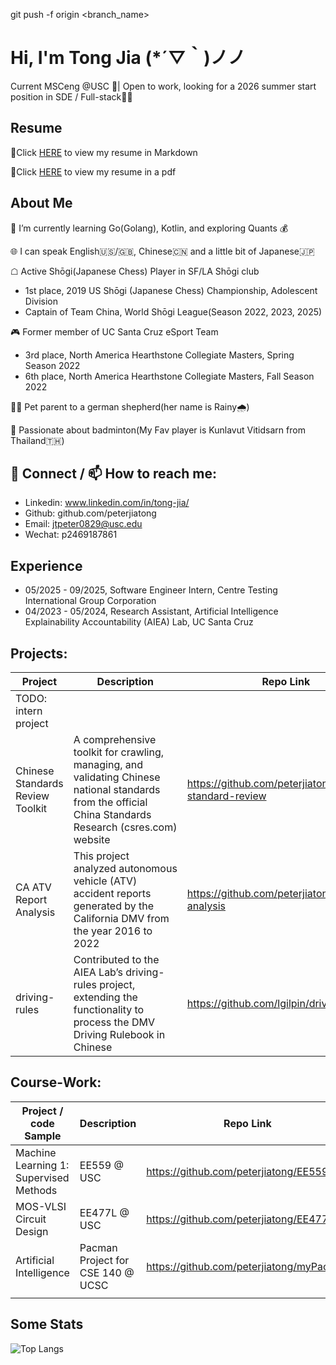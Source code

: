 git push -f origin <branch_name>

# Hi, I'm Tong Jia (*´▽｀)ノノ

Current MSCeng @USC 🏫| Open to work, looking for a 2026 summer start position in SDE / Full-stack👨‍💻

## Resume

📝Click [HERE](/src/resume.md) to view my resume in Markdown

📝Click [HERE](/src/Tong%20Jia's%20resume.pdf) to view my resume in a pdf

## About Me

🌱 I’m currently learning Go(Golang), Kotlin, and exploring Quants 💰

🌐 I can speak English🇺🇸/🇬🇧, Chinese🇨🇳 and a little bit of Japanese🇯🇵

☖ Active Shōgi(Japanese Chess) Player in SF/LA Shōgi club

* 1st place, 2019 US Shōgi (Japanese Chess) Championship, Adolescent Division
* Captain of Team China, World Shōgi League(Season 2022, 2023, 2025)

🎮 Former member of UC Santa Cruz eSport Team

* 3rd place, North America Hearthstone Collegiate Masters, Spring Season 2022
* 6th place, North America Hearthstone Collegiate Masters, Fall Season 2022

🐕‍🦺 Pet parent to a german shepherd(her name is Rainy🌧️)

🏸 Passionate about badminton(My Fav player is Kunlavut Vitidsarn from Thailand🇹🇭)

## 🔗 Connect / 📫 How to reach me:

* Linkedin: www.linkedin.com/in/tong-jia/
* Github: github.com/peterjiatong
* Email: jtpeter0829@usc.edu
* Wechat: p2469187861

## Experience

* 05/2025 - 09/2025,  Software Engineer Intern, Centre Testing International Group Corporation
* 04/2023 - 05/2024, Research Assistant, Artificial Intelligence Explainability Accountability (AIEA) Lab, UC Santa Cruz

## Projects:

| Project                          | Description                                                                                                                                              | Repo Link                                             |
| -------------------------------- | -------------------------------------------------------------------------------------------------------------------------------------------------------- | ----------------------------------------------------- |
| TODO: intern project             |                                                                                                                                                          |                                                       |
| Chinese Standards Review Toolkit | A comprehensive toolkit for crawling, managing, and validating Chinese national standards from the official China Standards Research (csres.com) website | https://github.com/peterjiatong/csres-standard-review |
| CA ATV Report Analysis           | This project analyzed autonomous vehicle (ATV) accident reports generated by the California DMV from the year 2016 to 2022                             | https://github.com/peterjiatong/accident-analysis     |
| driving-rules                    | Contributed to the AIEA Lab’s driving-rules project, extending the functionality to process the DMV Driving Rulebook in Chinese                         | https://github.com/lgilpin/driving-rules              |

## Course-Work:

| Project / code Sample                  | Description                       | Repo Link                                |
| -------------------------------------- | --------------------------------- | ---------------------------------------- |
| Machine Learning 1: Supervised Methods | EE559 @ USC                       | https://github.com/peterjiatong/EE559    |
| MOS-VLSI Circuit Design                | EE477L @ USC                      | https://github.com/peterjiatong/EE477L   |
| Artificial Intelligence                | Pacman Project for CSE 140 @ UCSC | https://github.com/peterjiatong/myPacman |
|                                        |                                   |                                          |

## Some Stats

![Top Langs](https://github-readme-stats.vercel.app/api/top-langs/?username=peterjiatong&layout=compact)

<!-- ![LeetCode Stats](https://leetcard.jacoblin.cool/peterjiatong?theme=light&font=Noto%20Sans%20Osage&ext=activity) -->
